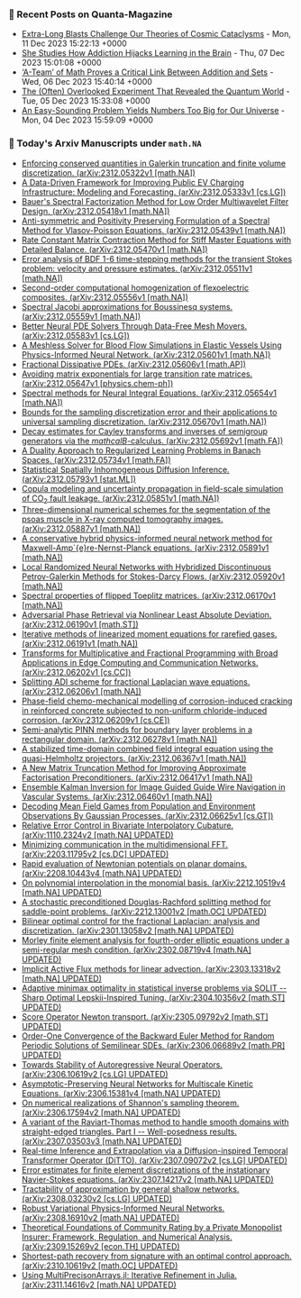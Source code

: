 ### 📝 Recent Posts on Quanta-Magazine
<!-- quanta starts -->
* <a href="https://www.quantamagazine.org/extra-long-blasts-challenge-our-theories-of-cosmic-cataclysms-20231211/">Extra-Long Blasts Challenge Our Theories of Cosmic Cataclysms</a> - Mon, 11 Dec 2023 15:22:13 +0000
* <a href="https://www.quantamagazine.org/she-studies-how-addiction-hijacks-learning-in-the-brain-20231207/">She Studies How Addiction Hijacks Learning in the Brain</a> - Thu, 07 Dec 2023 15:01:08 +0000
* <a href="https://www.quantamagazine.org/a-team-of-math-proves-a-critical-link-between-addition-and-sets-20231206/">‘A-Team’ of Math Proves a Critical Link Between Addition and Sets</a> - Wed, 06 Dec 2023 15:40:14 +0000
* <a href="https://www.quantamagazine.org/the-often-overlooked-experiment-that-revealed-the-quantum-world-20231205/">The (Often) Overlooked Experiment That Revealed the Quantum World</a> - Tue, 05 Dec 2023 15:33:08 +0000
* <a href="https://www.quantamagazine.org/an-easy-sounding-problem-yields-numbers-too-big-for-our-universe-20231204/">An Easy-Sounding Problem Yields Numbers Too Big for Our Universe</a> - Mon, 04 Dec 2023 15:59:09 +0000
<!-- quanta ends -->
### 📝 Today's Arxiv Manuscripts under ``math.NA``
<!-- arxiv-math-na starts -->
* <a href="http://arxiv.org/abs/2312.05322">Enforcing conserved quantities in Galerkin truncation and finite volume discretization. (arXiv:2312.05322v1 [math.NA])</a>
* <a href="http://arxiv.org/abs/2312.05333">A Data-Driven Framework for Improving Public EV Charging Infrastructure: Modeling and Forecasting. (arXiv:2312.05333v1 [cs.LG])</a>
* <a href="http://arxiv.org/abs/2312.05418">Bauer's Spectral Factorization Method for Low Order Multiwavelet Filter Design. (arXiv:2312.05418v1 [math.NA])</a>
* <a href="http://arxiv.org/abs/2312.05439">Anti-symmetric and Positivity Preserving Formulation of a Spectral Method for Vlasov-Poisson Equations. (arXiv:2312.05439v1 [math.NA])</a>
* <a href="http://arxiv.org/abs/2312.05470">Rate Constant Matrix Contraction Method for Stiff Master Equations with Detailed Balance. (arXiv:2312.05470v1 [math.NA])</a>
* <a href="http://arxiv.org/abs/2312.05511">Error analysis of BDF 1-6 time-stepping methods for the transient Stokes problem: velocity and pressure estimates. (arXiv:2312.05511v1 [math.NA])</a>
* <a href="http://arxiv.org/abs/2312.05556">Second-order computational homogenization of flexoelectric composites. (arXiv:2312.05556v1 [math.NA])</a>
* <a href="http://arxiv.org/abs/2312.05559">Spectral Jacobi approximations for Boussinesq systems. (arXiv:2312.05559v1 [math.NA])</a>
* <a href="http://arxiv.org/abs/2312.05583">Better Neural PDE Solvers Through Data-Free Mesh Movers. (arXiv:2312.05583v1 [cs.LG])</a>
* <a href="http://arxiv.org/abs/2312.05601">A Meshless Solver for Blood Flow Simulations in Elastic Vessels Using Physics-Informed Neural Network. (arXiv:2312.05601v1 [math.NA])</a>
* <a href="http://arxiv.org/abs/2312.05606">Fractional Dissipative PDEs. (arXiv:2312.05606v1 [math.AP])</a>
* <a href="http://arxiv.org/abs/2312.05647">Avoiding matrix exponentials for large transition rate matrices. (arXiv:2312.05647v1 [physics.chem-ph])</a>
* <a href="http://arxiv.org/abs/2312.05654">Spectral methods for Neural Integral Equations. (arXiv:2312.05654v1 [math.NA])</a>
* <a href="http://arxiv.org/abs/2312.05670">Bounds for the sampling discretization error and their applications to universal sampling discretization. (arXiv:2312.05670v1 [math.NA])</a>
* <a href="http://arxiv.org/abs/2312.05692">Decay estimates for Cayley transforms and inverses of semigroup generators via the $mathcal{B}$-calculus. (arXiv:2312.05692v1 [math.FA])</a>
* <a href="http://arxiv.org/abs/2312.05734">A Duality Approach to Regularized Learning Problems in Banach Spaces. (arXiv:2312.05734v1 [math.FA])</a>
* <a href="http://arxiv.org/abs/2312.05793">Statistical Spatially Inhomogeneous Diffusion Inference. (arXiv:2312.05793v1 [stat.ML])</a>
* <a href="http://arxiv.org/abs/2312.05851">Copula modeling and uncertainty propagation in field-scale simulation of CO$_2$ fault leakage. (arXiv:2312.05851v1 [math.NA])</a>
* <a href="http://arxiv.org/abs/2312.05887">Three-dimensional numerical schemes for the segmentation of the psoas muscle in X-ray computed tomography images. (arXiv:2312.05887v1 [math.NA])</a>
* <a href="http://arxiv.org/abs/2312.05891">A conservative hybrid physics-informed neural network method for Maxwell-Amp`{e}re-Nernst-Planck equations. (arXiv:2312.05891v1 [math.NA])</a>
* <a href="http://arxiv.org/abs/2312.05920">Local Randomized Neural Networks with Hybridized Discontinuous Petrov-Galerkin Methods for Stokes-Darcy Flows. (arXiv:2312.05920v1 [math.NA])</a>
* <a href="http://arxiv.org/abs/2312.06170">Spectral properties of flipped Toeplitz matrices. (arXiv:2312.06170v1 [math.NA])</a>
* <a href="http://arxiv.org/abs/2312.06190">Adversarial Phase Retrieval via Nonlinear Least Absolute Deviation. (arXiv:2312.06190v1 [math.ST])</a>
* <a href="http://arxiv.org/abs/2312.06191">Iterative methods of linearized moment equations for rarefied gases. (arXiv:2312.06191v1 [math.NA])</a>
* <a href="http://arxiv.org/abs/2312.06202">Transforms for Multiplicative and Fractional Programming with Broad Applications in Edge Computing and Communication Networks. (arXiv:2312.06202v1 [cs.CC])</a>
* <a href="http://arxiv.org/abs/2312.06206">Splitting ADI scheme for fractional Laplacian wave equations. (arXiv:2312.06206v1 [math.NA])</a>
* <a href="http://arxiv.org/abs/2312.06209">Phase-field chemo-mechanical modelling of corrosion-induced cracking in reinforced concrete subjected to non-uniform chloride-induced corrosion. (arXiv:2312.06209v1 [cs.CE])</a>
* <a href="http://arxiv.org/abs/2312.06278">Semi-analytic PINN methods for boundary layer problems in a rectangular domain. (arXiv:2312.06278v1 [math.NA])</a>
* <a href="http://arxiv.org/abs/2312.06367">A stabilized time-domain combined field integral equation using the quasi-Helmholtz projectors. (arXiv:2312.06367v1 [math.NA])</a>
* <a href="http://arxiv.org/abs/2312.06417">A New Matrix Truncation Method for Improving Approximate Factorisation Preconditioners. (arXiv:2312.06417v1 [math.NA])</a>
* <a href="http://arxiv.org/abs/2312.06460">Ensemble Kalman Inversion for Image Guided Guide Wire Navigation in Vascular Systems. (arXiv:2312.06460v1 [math.NA])</a>
* <a href="http://arxiv.org/abs/2312.06625">Decoding Mean Field Games from Population and Environment Observations By Gaussian Processes. (arXiv:2312.06625v1 [cs.GT])</a>
* <a href="http://arxiv.org/abs/1110.2324">Relative Error Control in Bivariate Interpolatory Cubature. (arXiv:1110.2324v2 [math.NA] UPDATED)</a>
* <a href="http://arxiv.org/abs/2203.11795">Minimizing communication in the multidimensional FFT. (arXiv:2203.11795v2 [cs.DC] UPDATED)</a>
* <a href="http://arxiv.org/abs/2208.10443">Rapid evaluation of Newtonian potentials on planar domains. (arXiv:2208.10443v4 [math.NA] UPDATED)</a>
* <a href="http://arxiv.org/abs/2212.10519">On polynomial interpolation in the monomial basis. (arXiv:2212.10519v4 [math.NA] UPDATED)</a>
* <a href="http://arxiv.org/abs/2212.13001">A stochastic preconditioned Douglas-Rachford splitting method for saddle-point problems. (arXiv:2212.13001v2 [math.OC] UPDATED)</a>
* <a href="http://arxiv.org/abs/2301.13058">Bilinear optimal control for the fractional Laplacian: analysis and discretization. (arXiv:2301.13058v2 [math.NA] UPDATED)</a>
* <a href="http://arxiv.org/abs/2302.08719">Morley finite element analysis for fourth-order elliptic equations under a semi-regular mesh condition. (arXiv:2302.08719v4 [math.NA] UPDATED)</a>
* <a href="http://arxiv.org/abs/2303.13318">Implicit Active Flux methods for linear advection. (arXiv:2303.13318v2 [math.NA] UPDATED)</a>
* <a href="http://arxiv.org/abs/2304.10356">Adaptive minimax optimality in statistical inverse problems via SOLIT -- Sharp Optimal Lepskii-Inspired Tuning. (arXiv:2304.10356v2 [math.ST] UPDATED)</a>
* <a href="http://arxiv.org/abs/2305.09792">Score Operator Newton transport. (arXiv:2305.09792v2 [math.ST] UPDATED)</a>
* <a href="http://arxiv.org/abs/2306.06689">Order-One Convergence of the Backward Euler Method for Random Periodic Solutions of Semilinear SDEs. (arXiv:2306.06689v2 [math.PR] UPDATED)</a>
* <a href="http://arxiv.org/abs/2306.10619">Towards Stability of Autoregressive Neural Operators. (arXiv:2306.10619v2 [cs.LG] UPDATED)</a>
* <a href="http://arxiv.org/abs/2306.15381">Asymptotic-Preserving Neural Networks for Multiscale Kinetic Equations. (arXiv:2306.15381v4 [math.NA] UPDATED)</a>
* <a href="http://arxiv.org/abs/2306.17594">On numerical realizations of Shannon's sampling theorem. (arXiv:2306.17594v2 [math.NA] UPDATED)</a>
* <a href="http://arxiv.org/abs/2307.03503">A variant of the Raviart-Thomas method to handle smooth domains with straight-edged triangles. Part I -- Well-posedness results. (arXiv:2307.03503v3 [math.NA] UPDATED)</a>
* <a href="http://arxiv.org/abs/2307.09072">Real-time Inference and Extrapolation via a Diffusion-inspired Temporal Transformer Operator (DiTTO). (arXiv:2307.09072v2 [cs.LG] UPDATED)</a>
* <a href="http://arxiv.org/abs/2307.14217">Error estimates for finite element discretizations of the instationary Navier-Stokes equations. (arXiv:2307.14217v2 [math.NA] UPDATED)</a>
* <a href="http://arxiv.org/abs/2308.03230">Tractability of approximation by general shallow networks. (arXiv:2308.03230v2 [cs.LG] UPDATED)</a>
* <a href="http://arxiv.org/abs/2308.16910">Robust Variational Physics-Informed Neural Networks. (arXiv:2308.16910v2 [math.NA] UPDATED)</a>
* <a href="http://arxiv.org/abs/2309.15269">Theoretical Foundations of Community Rating by a Private Monopolist Insurer: Framework, Regulation, and Numerical Analysis. (arXiv:2309.15269v2 [econ.TH] UPDATED)</a>
* <a href="http://arxiv.org/abs/2310.10619">Shortest-path recovery from signature with an optimal control approach. (arXiv:2310.10619v2 [math.OC] UPDATED)</a>
* <a href="http://arxiv.org/abs/2311.14616">Using MultiPrecisonArrays.jl: Iterative Refinement in Julia. (arXiv:2311.14616v2 [math.NA] UPDATED)</a>
<!-- arxiv-math-na ends -->
